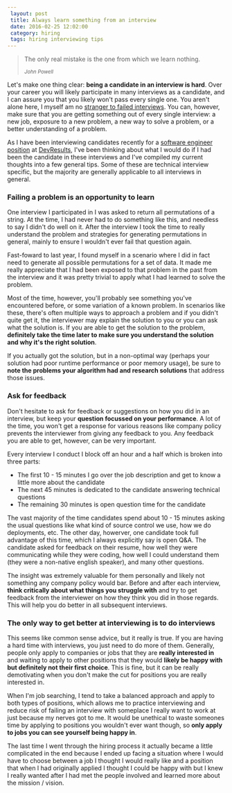```yaml
---
 layout: post 
 title: Always learn something from an interview
 date: 2016-02-25 12:02:00
 category: hiring
 tags: hiring interviewing tips
---
```


<blockquote class="jumbotron">
    <p>The only real mistake is the one from which we learn nothing.</p>
    <small class="pull-right"><cite>John Powell</cite></small>
</blockquote>

Let's make one thing clear: **being a candidate in an interview is hard**.
Over your career you will likely participate in many interviews as a candidate, and I can assure you that you likely won't pass every single one.
You aren't alone here, I myself am no [stranger to failed interviews](/posts/2013/04/19/Post-mortem-of-my-failed-interview).
You can, however, make sure that you are getting something out of every single interview: a new job, exposure to a new problem,
a new way to solve a problem, or a better understanding of a problem.

As I have been interviewing candidates recently for a
[software engineer position](http://careers.stackoverflow.com/jobs/108465/growing-profitable-startup-seeks-full-stack-devresults)
at [DevResults](https://devresults.com), I've been thinking about what I would do if I had been the candidate in these interviews
and I've compiled my current thoughts into a few general tips.
Some of these are technical interview specific, but the majority are generally applicable to all interviews in general.

### Failing a problem is an opportunity to learn

One interview I participated in I was asked to return all permutations of a string.
At the time, I had never had to do something like this, and needless to say I didn't do well on it.
After the interview I took the time to really understand the problem and strategies for generating permutations in general,
mainly to ensure I wouldn't ever fail that question again.

Fast-foward to last year, I found myself in a scenario where I did in fact need to generate all possible permutations for a set of data.
It made me really appreciate that I had been exposed to that problem in the past from the interview and it was pretty trivial to apply what
I had learned to solve the problem.

Most of the time, however, you'll probably see something you've encountered before, or some variation of a known problem.
In scenarios like these, there's often multiple ways to approach a problem and if you didn't quite get it, the interviewer may explain
the solution to you or you can ask what the solution is.
If you are able to get the solution to the problem, **definitely take the time later to make sure you understand the solution and why it's the right solution**.

If you actually got the solution, but in a non-optimal way (perhaps your solution had poor runtime performance or poor memory usage),
be sure to **note the problems your algorithm had and research solutions** that address those issues.

### Ask for feedback

Don't hesitate to ask for feedback or suggestions on how you did in an interview, but keep your **question focussed on your performance**.
A lot of the time, you won't get a response for various reasons like company policy prevents the interviewer from giving any feedback to you.
Any feedback you are able to get, however, can be very important.

Every interview I conduct I block off an hour and a half which is broken into three parts:
* The first 10 - 15 minutes I go over the job description and get to know a little more about the candidate
* The next 45 minutes is dedicated to the candidate answering technical questions
* The remaining 30 minutes is open question time for the candidate

The vast majority of the time candidates spend about 10 - 15 minutes asking the usual questions like what kind of source control we use, how we do deployments, etc.
The other day, howerver, one candidate took full advantage of this time, which I always explicitly say is open Q&A.
The candidate asked for feedback on their resume, how well they were communicating while they were coding,
how well I could understand them (they were a non-native english speaker), and many other questions.

The insight was extremely valuable for them personally and likely not something any company policy would bar.
Before and after each interview, **think critically about what things you struggle with** and try to get feedback from the interviewer on how they think you did in those regards.
This will help you do better in all subsequent interviews.

### The only way to get better at interviewing is to do interviews

This seems like common sense advice, but it really is true.
If you are having a hard time with interviews, you just need to do more of them.
Generally, people only apply to companies or jobs that they are **really interested in** and waiting to apply to other positions
that they would **likely be happy with but definitely not their first choice**.
This is fine, but it can be really demotivating when you don't make the cut for positions you are really interested in.

When I'm job searching, I tend to take a balanced approach and apply to both types of positions, which allows me to practice
interviewing and reduce risk of failing an interview with someplace I really want to work at just because my nerves got to me.
It would be unethical to waste someones time by applying to positions you wouldn't ever want though,
so **only apply to jobs you can see yourself being happy in**.

The last time I went through the hiring process it actually became a little complicated in the end because I ended up
facing a situation where I would have to choose between a job I thought I would really like and a position that when
I had originally applied I thought I could be happy with but I knew I really wanted after I had met the people involved
and learned more about the mission / vision.